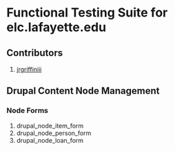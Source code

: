 # Functional Testing Suite for elc.lafayette.edu
## Contributors
 1. [jrgriffiniii](griffinj@lafayette.edu)

## Drupal Content Node Management
### Node Forms
 1. drupal_node_item_form
 2. drupal_node_person_form
 3. drupal_node_loan_form
 
